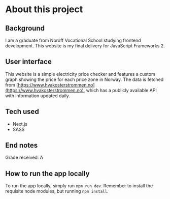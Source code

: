 
# About this project

## Background

I am a graduate from Noroff Vocational School studying frontend development. This website is my final delivery for  JavaScript Frameworks 2.

## User interface

This website is a simple electricity price checker and features a custom graph showing the price for each price zone in Norway. The data is fetched from [https://www.hvakosterstrommen.no](https://www.hvakosterstrommen.no), which has a publicly available API with information updated daily.

## Tech used

* Next.js
* SASS

## End notes

Grade received: A

## How to run the app locally

To run the app locally, simply run `npm run dev`. Remember to install the requisite node modules, but running `npm install`.
